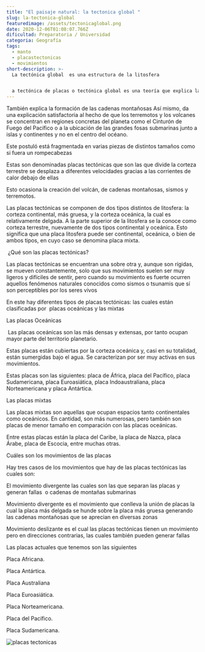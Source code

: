 ```yaml
---
title: "El paisaje natural: la tectonica global "
slug: la-tectonica-global
featuredimage: /assets/tectonicaglobal.png
date: 2020-12-06T01:08:07.766Z
dificultad: Preparatoria / Universidad
categoria: Geografía
tags:
  - manto
  - placastectonicas
  - movimientos
short-description: >-
  La tectónica global  es una estructura de la litosfera


  a tectónica de placas o tectónica global es una teoría que explica la forma en que está estructurada la litosfera La teoría da una explicación a las placas tectónicas que forman parte de la superficie de la Tierra y a los deslizamientos que se observan entre ellas en su movimiento sobre el manto terrestre fluido, sus direcciones e interacciones.
---
```



También explica la formación de las cadenas montañosas Así mismo, da una explicación satisfactoria al hecho de que los terremotos y los volcanes se concentran en regiones concretas del planeta como el Cinturón de Fuego del Pacífico o a la ubicación de las grandes fosas submarinas junto a islas y continentes y no en el centro del océano.

Este postuló está fragmentada en varias piezas de distintos tamaños como si fuera un rompecabezas 

Estas son denominadas placas tectónicas que son las que divide la corteza terrestre se desplaza a diferentes velocidades gracias a las corrientes de calor debajo de ellas 

Esto ocasiona la creación del volcán, de cadenas montañosas, sismos y terremotos.

Las placas tectónicas se componen de dos tipos distintos de litosfera: la corteza continental, más gruesa, y la corteza oceánica, la cual es relativamente delgada. A la parte superior de la litosfera se la conoce como corteza terrestre, nuevamente de dos tipos continental y oceánica. Esto significa que una placa litosfera puede ser continental, oceánica, o bien de ambos tipos, en cuyo caso se denomina placa mixta. 

 ¿Qué son las placas tectónicas?

Las placas tectónicas se encuentran una sobre otra y, aunque son rígidas, se mueven constantemente, solo que sus movimientos suelen ser muy ligeros y difíciles de sentir, pero cuando su movimiento es fuerte ocurren aquellos fenómenos naturales conocidos como sismos o tsunamis que sí son perceptibles por los seres vivos

En este hay diferentes tipos de placas tectónicas: las cuales están clasificadas por  placas oceánicas y las mixtas 

Las placas Oceánicas

 Las placas oceánicas son las más densas y extensas, por tanto ocupan mayor parte del territorio planetario.



Estas placas están cubiertas por la corteza oceánica y, casi en su totalidad, están sumergidas bajo el agua. Se caracterizan por ser muy activas en sus movimientos.

Estas placas son las siguientes: placa de África, placa del Pacífico, placa Sudamericana, placa Euroasiática, placa Indoaustraliana, placa Norteamericana y placa Antártica.

Las placas mixtas 

Las placas mixtas son aquellas que ocupan espacios tanto continentales como oceánicos. En cantidad, son más numerosas, pero también son placas de menor tamaño en comparación con las placas oceánicas.

Entre estas placas están la placa del Caribe, la placa de Nazca, placa Árabe, placa de Escocia, entre muchas otras.

Cuáles son los movimientos de las placas 

Hay tres casos de los movimientos que hay de las placas tectónicas las cuales son:

El movimiento divergente las cuales son las que separan las placas y generan fallas  o cadenas de montañas submarinas 

Movimiento divergente es el movimiento que conlleva la unión de placas la cual la placa más delgada se hunde sobre la placa más gruesa generando las cadenas montañosas que se aprecian en diversas zonas 

Movimiento deslizante es el cual las placas tectónicas tienen un movimiento pero en direcciones contrarias, las cuales también pueden generar fallas 

Las placas actuales que tenemos son las siguientes 

Placa Africana.

Placa Antártica.

Placa Australiana

Placa Euroasiática.

Placa Norteamericana.

Placa del Pacífico.

Placa Sudamericana.

![placas tectonicas ](/assets/placas-tectonicas.jpg "placas tectonicas ")